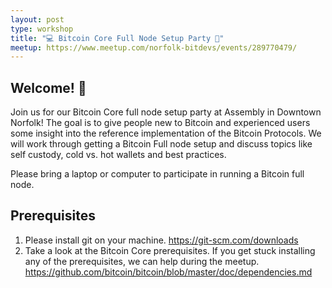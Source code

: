 ```yaml
---
layout: post
type: workshop
title: "💻 Bitcoin Core Full Node Setup Party 🎉"
meetup: https://www.meetup.com/norfolk-bitdevs/events/289770479/
---
```


## Welcome! 🙏

Join us for our Bitcoin Core full node setup party at Assembly in Downtown Norfolk! The goal is to give people new to Bitcoin and experienced users some insight into the reference implementation of the Bitcoin Protocols. We will work through getting a Bitcoin Full node setup and discuss topics like self custody, cold vs. hot wallets and best practices.

Please bring a laptop or computer to participate in running a Bitcoin full node.

## Prerequisites

1. Please install git on your machine. <https://git-scm.com/downloads>
2. Take a look at the Bitcoin Core prerequisites. If you get stuck installing any of the prerequisites, we can help during the meetup. <https://github.com/bitcoin/bitcoin/blob/master/doc/dependencies.md>
